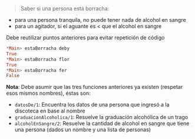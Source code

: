 > Saber si una persona está borracha:

* para una persona tranquila, no puede tener nada de alcohol en sangre
* para un agitador, si el aguante es < que el alcohol en sangre

Debe reutilizar puntos anteriores para evitar repetición de código

``` haskell
*Main> estaBorracha deby
True
*Main> estaBorracha flor
True
*Main> estaBorracha fer
False
``` 

**Nota**: Debe asumir que las tres funciones anteriores ya existen (respetar esos mismos nombres), éstas son:

* `datosDe/1`: Encuentra los datos de una persona que ingresó a la discoteca en base al nombre
* `graduacionAlcoholica/1`: Resuelve la graduación alcohólica de un trago
* `alcoholEnSangre/2`: Resuelve la cantidad de alcohol en sangre que tiene una persona (dados un nombre y una lista de personas)
